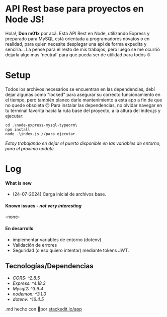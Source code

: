 # API Rest base para proyectos en Node JS!

Hola!, **Don m01x** por acá. Esta API Rest en Node, utilizando Express y preparado para MySQL está orientada a programadores novatos o en realidad, para quien necesite desplegar una api de forma expedita y sencilla... La pensé para el resto de mis trabajos, pero luego se me ocurrió dejarla algo mas 'neutral' para que pueda ser de utilidad para todos 🌐

# Setup

Todos los archivos necesarios se encuentran en las dependencias, debí dejar algunas como "locked" para asegurar su correcto funcionamiento en el tiempo, pero también planeo darle mantenimiento a esta app a fin de que no quede obsoleta 🙃
Para instalar las dependencias, no olvidar navegar en tu terminal favorita hacia la ruta base del proyecto, a la altura del index.js y ejecutar:

    cd .\node-express-mysql-typeorm\
    npm install
    node .\index.js //para ejecutar.

_Estoy trabajando en dejar el puerto disponible en las variables de entorno, para el proximo update._

# Log

#### What is new

- (24-07-2024) Carga inicial de archivos base.

#### Known issues - _not very interesting_

-none-

#### En desarrollo

- implementar variables de entorno (dotenv)
- Validación de errores
- Seguridad (o eso quiero intentar) mediante tokens JWT.

## Tecnologías/Dependencias

- _CORS: ^2.8.5_
- _Express: ^4.18.3_
- _Mysql2: ^3.9.4_
- _nodemon: ^3.1.0_
- _dotenv: ^16.4.5_

.md hecho con 💖por [stackedit.io/app](https://stackedit.io/app#)
